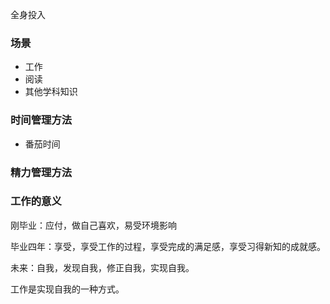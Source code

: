 全身投入

### 场景

- 工作
- 阅读
- 其他学科知识

### 时间管理方法

- 番茄时间

### 精力管理方法

### 工作的意义

刚毕业：应付，做自己喜欢，易受环境影响

毕业四年：享受，享受工作的过程，享受完成的满足感，享受习得新知的成就感。

未来：自我，发现自我，修正自我，实现自我。

工作是实现自我的一种方式。